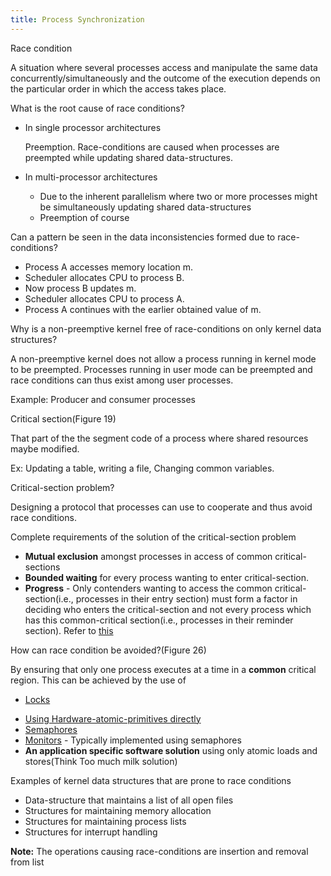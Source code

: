```yaml
---
title: Process Synchronization
---
```

Race condition

A situation where several processes access and manipulate the same data
concurrently/simultaneously and the outcome of the execution depends on
the particular order in which the access takes place.

What is the root cause of race conditions?

-   In single processor architectures

    Preemption. Race-conditions are caused when processes are preempted
    while updating shared data-structures.

-   In multi-processor architectures

    -   Due to the inherent parallelism where two or more processes
        might be simultaneously updating shared data-structures
    -   Preemption of course

Can a pattern be seen in the data inconsistencies formed due to
race-conditions?

-   Process A accesses memory location m.
-   Scheduler allocates CPU to process B.
-   Now process B updates m.
-   Scheduler allocates CPU to process A.
-   Process A continues with the earlier obtained value of m.

Why is a non-preemptive kernel free of race-conditions on only kernel
data structures?

A non-preemptive kernel does not allow a process running in kernel mode
to be preempted. Processes running in user mode can be preempted and
race conditions can thus exist among user processes.

Example: Producer and consumer processes

Critical section(Figure 19)

That part of the the segment code of a process where shared resources
maybe modified.

Ex: Updating a table, writing a file, Changing common variables.

Critical-section problem?

Designing a protocol that processes can use to cooperate and thus avoid
race conditions.

Complete requirements of the solution of the critical-section problem

-   **Mutual exclusion** amongst processes in access of common
    critical-sections
-   **Bounded waiting** for every process wanting to enter
    critical-section.
-   **Progress** - Only contenders wanting to access the common
    critical-section(i.e., processes in their entry section) must form a
    factor in deciding who enters the critical-section and not every
    process which has this common-critical section(i.e., processes in
    their reminder section). Refer to
    [this](https://www.gatementor.com/viewtopic.php?f=267&t=10262)

How can race condition be avoided?(Figure 26)

By ensuring that only one process executes at a time in a **common**
critical region. This can be achieved by the use of

-   [Lo](../Locks.odt)[c](../Locks.odt)[ks](../Locks.odt)

<!-- -->

-   [Using Hardware-atomic-primitives
    directly](../Atomic%20hardware-primitives%20for%20synchronization.odt)
-   [Semaphores](../Semaphores.odt)
-   [Monitors](../Monitors.odt) - Typically implemented using semaphores
-   **An application specific software solution** using only atomic
    loads and stores(Think Too much milk solution)

Examples of kernel data structures that are prone to race conditions

-   Data-structure that maintains a list of all open files
-   Structures for maintaining memory allocation
-   Structures for maintaining process lists
-   Structures for interrupt handling

**Note:** The operations causing race-conditions are insertion and
removal from list
